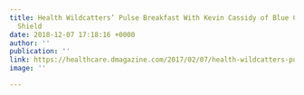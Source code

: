 ```yaml
---
title: Health Wildcatters’ Pulse Breakfast With Kevin Cassidy of Blue Cross, Blue
  Shield
date: 2018-12-07 17:18:16 +0000
author: ''
publication: ''
link: https://healthcare.dmagazine.com/2017/02/07/health-wildcatters-pulse-breakfast-with-kevin-cassidy-of-blue-cross-blue-shield/
image: ''

---
```

